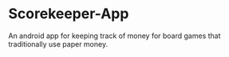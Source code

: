 # Scorekeeper-App
An android app for keeping track of money for board games that traditionally use paper money.
